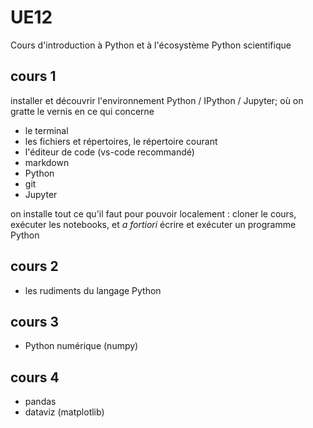 # UE12

Cours d'introduction à Python et à l'écosystème Python scientifique

## cours 1

installer et découvrir l'environnement Python / IPython / Jupyter; où on gratte le vernis en ce qui concerne

* le terminal
* les fichiers et répertoires, le répertoire courant
* l'éditeur de code (vs-code recommandé)
* markdown
* Python
* git
* Jupyter

on installe tout ce qu'il faut pour pouvoir localement : 
cloner le cours, exécuter les notebooks, et *a fortiori* écrire et exécuter un programme Python

## cours 2
* les rudiments du langage Python

## cours 3
* Python numérique (numpy)

## cours 4 
* pandas
* dataviz (matplotlib)
